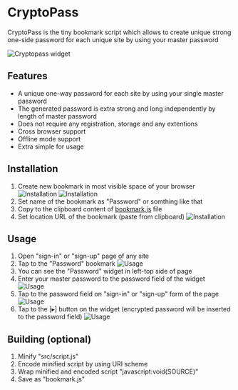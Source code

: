 CryptoPass
==========

CryptoPass is the tiny bookmark script which allows to create unique strong one-side password for each unique site by using your master password

![Cryptopass widget](https://rawgit.com/w3core/cryptopass/master/src/site/img/controls.png "Cryptopass widget elements")

Features
--------
+ A unique one-way password for each site by using your single master password
+ The generated password is extra strong and long independently by length of master password
+ Does not require any registration, storage and any extentions
+ Cross browser support
+ Offline mode support
+ Extra simple for usage

Installation
------------
1. Create new bookmark in most visible space of your browser 
   ![Installation](https://rawgit.com/w3core/cryptopass/master/src/site/img/install-step-0.png)
   ![Installation](https://rawgit.com/w3core/cryptopass/master/src/site/img/install-step-1.png)
2. Set name of the bookmark as "Password" or somthing like that
3. Copy to the clipboard content of [bookmark.js](https://github.com/w3core/cryptopass/blob/master/bookmark.js) file
4. Set location URL of the bookmark (paste from clipboard)
   ![Installation](https://rawgit.com/w3core/cryptopass/master/src/site/img/install-step-2.png)

Usage
-----
1. Open "sign-in" or "sign-up" page of any site
2. Tap to the "Password" bookmark
   ![Usage](https://rawgit.com/w3core/cryptopass/master/src/site/img/usage-step-0.png)
3. You can see the "Password" widget in left-top side of page
4. Enter your master password to the password field of the widget
   ![Usage](https://rawgit.com/w3core/cryptopass/master/src/site/img/usage-step-1.png)
5. Tap to the password field on "sign-in" or "sign-up" form of the page
   ![Usage](https://rawgit.com/w3core/cryptopass/master/src/site/img/usage-step-2.png)
6. Tap to the [▸] button on the widget
   (encrypted password will be inserted to the password field)
   ![Usage](https://rawgit.com/w3core/cryptopass/master/src/site/img/usage-step-3.png)

Building (optional)
-------------------
1. Minify "src/script.js"
2. Encode minified script by using URI scheme
3. Wrap minified and encoded script "javascript:void(SOURCE)"
4. Save as "bookmark.js"